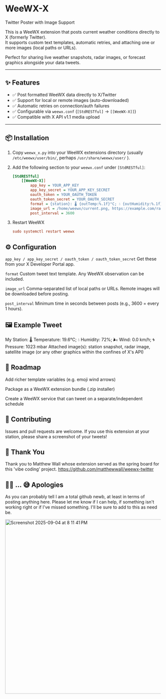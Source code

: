 # WeeWX-X
Twitter Poster with Image Support

This is a WeeWX extension that posts current weather conditions directly to X (formerly Twitter).  
It supports custom text templates, automatic retries, and attaching one or more images (local paths or URLs).  

Perfect for sharing live weather snapshots, radar images, or forecast graphics alongside your data tweets.

---

## ✨ Features

- ✅ Post formatted WeeWX data directly to X/Twitter  
- ✅ Support for local or remote images (auto-downloaded)  
- ✅ Automatic retries on connection/auth failures  
- ✅ Configurable via `weewx.conf` (`[StdRESTful]` → `[[WeeWX-X]]`)  
- ✅ Compatible with X API v1.1 media upload  

---

## 📦 Installation

1. Copy `weewx_x.py` into your WeeWX extensions directory (usually `/etc/weewx/user/bin/`, perhaps `/usr/share/weewx/user/` ).
2. Add the following section to your `weewx.conf` under `[StdRESTful]`:

   ```ini
   [StdRESTful]
       [[WeeWX-X]]
           app_key = YOUR_APP_KEY
           app_key_secret = YOUR_APP_KEY_SECRET
           oauth_token = YOUR_OAUTH_TOKEN
           oauth_token_secret = YOUR_OAUTH_SECRET
           format = {station}: 🌡 {outTemp:%.1f}°C; 💧 {outHumidity:%.1f}%; 🌬 {windSpeed:%.1f} km/h
           image_url = /home/weewx/current.png, https://example.com/radar.png
           post_interval = 3600
3. Restart WeeWX
   ```ini
   sudo systemctl restart weewx

## ⚙️ Configuration

`app_key / app_key_secret / oauth_token / oauth_token_secret`
Get these from your X Developer Portal app.

`format`
Custom tweet text template. Any WeeWX observation can be included.

`image_url`
Comma-separated list of local paths or URLs. Remote images will be downloaded before posting.

`post_interval`
Minimum time in seconds between posts (e.g., 3600 = every 1 hours).

## 🖼 Example Tweet

My Station: 🌡 Temperature: 19.6°C; 💧 Humidity: 72%; 🌬 Wind: 0.0 km/h; 🌀 Pressure: 1023 mbar
Attached image(s): station snapshot, radar image, satellite image (or any other graphics within the confines of X's API)

## 🚀 Roadmap

 Add richer template variables (e.g. emoji wind arrows)

 Package as a WeeWX extension bundle (.zip installer)

 Create a WeeWX service that can tweet on a separate/independent schedule

## 🤝 Contributing
 
 Issues and pull requests are welcome.
 If you use this extension at your station, please share a screenshot of your tweets!

## 🙌 Thank You

 Thank you to Matthew Wall whose extension served as the spring board for this 'vibe coding' project. https://github.com/matthewwall/weewx-twitter

## 🙏🥺 ... 😅 Apologies

 As you can probably tell I am a total github newb, at least in terms of posting anything here. Please let me know if I can help, if something isn't working right or if I've missed something. I'll be sure to add to this as need be.
 
 
<img width="594" height="564" alt="Screenshot 2025-09-04 at 8 11 41 PM" src="https://github.com/user-attachments/assets/2c796e9d-2099-41ff-8c45-7f4d640d0c56" />

 
